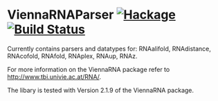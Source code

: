 ViennaRNAParser [![Hackage](https://img.shields.io/hackage/v/ViennaRNAParser.svg)](https://hackage.haskell.org/package/ViennaRNAParser) [![Build Status](https://travis-ci.org/eggzilla/ViennaRNAParser.svg)](https://travis-ci.org/eggzilla/ViennaRNAParser)
=============

Currently contains parsers and datatypes for: RNAalifold, RNAdistance, RNAcofold, RNAfold, RNAplex, RNAup, RNAz.

For more information on the ViennaRNA package refer to <http://www.tbi.univie.ac.at/RNA/>. 

The libary is tested with Version 2.1.9 of the ViennaRNA package.
